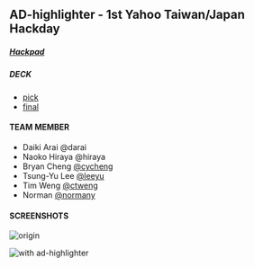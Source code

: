 ## AD-highlighter - 1st Yahoo Taiwan/Japan Hackday

##### [Hackpad](https://goo.gl/z9mD15)
##### DECK
- [pick](https://docs.google.com/presentation/d/1xiNzc4lSmBuC3H__JoVP2gr0N84RJZKiiK58D8SRQgk/edit#slide=id.p4)
- [final](https://docs.google.com/presentation/d/18EraVcQUpF8v1ImB5FXeFK1mWlahqmL3Gme3PtSwZi0/edit#slide=id.p6)

#### TEAM MEMBER
- Daiki Arai @darai
- Naoko Hiraya @hiraya
- Bryan Cheng [@cycheng](https://github.com/bryanyuan2)
- Tsung-Yu Lee [@leeyu](https://github.com/dapudding)
- Tim Weng [@ctweng](https://github.com/ctweng)
- Norman [@normany](https://github.com/Normany)


#### SCREENSHOTS

![origin](https://git.corp.yahoo.com/cycheng/ad-highlighter/blob/master/screenshots/ad-highligher-1.jpg?raw=true)

![with ad-highlighter](https://git.corp.yahoo.com/cycheng/ad-highlighter/blob/master/screenshots/ad-highligher-2.jpg?raw=true)
